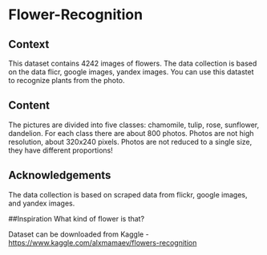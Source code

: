 # Flower-Recognition

## Context
This dataset contains 4242 images of flowers.
The data collection is based on the data flicr, google images, yandex images.
You can use this datastet to recognize plants from the photo.

## Content
The pictures are divided into five classes: chamomile, tulip, rose, sunflower, dandelion.
For each class there are about 800 photos. Photos are not high resolution, about 320x240 pixels. Photos are not reduced to a single size, they have different proportions!

## Acknowledgements
The data collection is based on scraped data from flickr, google images, and yandex images.

##Inspiration
What kind of flower is that?

Dataset can be downloaded from Kaggle - https://www.kaggle.com/alxmamaev/flowers-recognition

